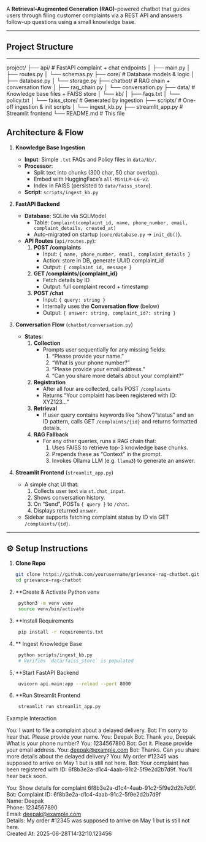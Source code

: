 
A **Retrieval-Augmented Generation (RAG)**-powered chatbot that guides users through filing customer complaints via a REST API and answers follow-up questions using a small knowledge base.  

---

##  Project Structure

---
project/
├── api/ # FastAPI complaint + chat endpoints
│ ├── main.py
│ ├── routes.py
│ └── schemas.py
├── core/ # Database models & logic
│ ├── database.py
│ └── storage.py
├── chatbot/ # RAG chain + conversation flow
│ ├── rag_chain.py
│ └── conversation.py
├── data/ # Knowledge base files + FAISS store
│ └── kb/
│ ├── faqs.txt
│ └── policy.txt
│ └── faiss_store/ # Generated by ingestion
├── scripts/ # One-off ingestion & init scripts
│ └── ingest_kb.py
├── streamlit_app.py # Streamlit frontend
└── README.md # This file

##  Architecture & Flow

1. **Knowledge Base Ingestion**  
   - **Input**: Simple `.txt` FAQs and Policy files in `data/kb/`.  
   - **Processor**:  
     - Split text into chunks (300 char, 50 char overlap).  
     - Embed with HuggingFace’s `all-MiniLM-L6-v2`.  
     - Index in FAISS (persisted to `data/faiss_store`).  
   - **Script**: `scripts/ingest_kb.py`

2. **FastAPI Backend**  
   - **Database**: SQLite via SQLModel  
     - Table: `Complaint(complaint_id, name, phone_number, email, complaint_details, created_at)`  
     - Auto-migrated on startup (`core/database.py` → `init_db()`).  
   - **API Routes** (`api/routes.py`):  
     1. **POST /complaints**  
        - Input: `{ name, phone_number, email, complaint_details }`  
        - Action: store in DB, generate UUID complaint_id  
        - Output: `{ complaint_id, message }`  
     2. **GET /complaints/{complaint_id}**  
        - Fetch details by ID  
        - Output: full complaint record + timestamp  
     3. **POST /chat**  
        - Input: `{ query: string }`  
        - Internally uses the **Conversation flow** (below)  
        - Output: `{ answer: string, complaint_id?: string }`

3. **Conversation Flow** (`chatbot/conversation.py`)  
   - **States**:  
     1. **Collection**  
        - Prompts user sequentially for any missing fields:  
          1. “Please provide your name.”  
          2. “What is your phone number?”  
          3. “Please provide your email address.”  
          4. “Can you share more details about your complaint?”  
     2. **Registration**  
        - After all four are collected, calls POST `/complaints`  
        - Returns “Your complaint has been registered with ID: XYZ123…”  
     3. **Retrieval**  
        - If user query contains keywords like “show”/“status” and an ID pattern, calls GET `/complaints/{id}` and returns formatted details.  
     4. **RAG Fallback**  
        - For any other queries, runs a RAG chain that:  
          1. Uses FAISS to retrieve top-3 knowledge base chunks.  
          2. Prepends these as “Context” in the prompt.  
          3. Invokes Ollama LLM (e.g. `llama3`) to generate an answer.

4. **Streamlit Frontend** (`streamlit_app.py`)  
   - A simple chat UI that:  
     1. Collects user text via `st.chat_input`.  
     2. Shows conversation history.  
     3. On “Send”, POSTs `{ query }` to `/chat`.  
     4. Displays returned `answer`.  
   - Sidebar supports fetching complaint status by ID via GET `/complaints/{id}`.

---

## ⚙️ Setup Instructions

1. **Clone Repo**  
   ```bash
   git clone https://github.com/yourusername/grievance-rag-chatbot.git
   cd grievance-rag-chatbot
2. **Create & Activate Python venv
   ```bash
    python3 -m venv venv
    source venv/bin/activate

4. **Install Requirements
   ```bash
    pip install -r requirements.txt

6. ** Ingest Knowledge Base
   ```bash
    python scripts/ingest_kb.py
    # Verifies `data/faiss_store` is populated

5. **Start FastAPI Backend
   ```bash
    uvicorn api.main:app --reload --port 8000

7. **Run Streamlit Frontend
   ```bash
    streamlit run streamlit_app.py


Example Interaction

You: I want to file a complaint about a delayed delivery.
Bot: I’m sorry to hear that. Please provide your name.
You: Deepak
Bot: Thank you, Deepak. What is your phone number?
You: 1234567890
Bot: Got it. Please provide your email address.
You: deepak@example.com
Bot: Thanks. Can you share more details about the delayed delivery?
You: My order #12345 was supposed to arrive on May 1 but is still not here.
Bot: Your complaint has been registered with ID: 6f8b3e2a-d1c4-4aab-91c2-5f9e2d2b7d9f. You’ll hear back soon.

You: Show details for complaint 6f8b3e2a-d1c4-4aab-91c2-5f9e2d2b7d9f.
Bot:
Complaint ID: 6f8b3e2a-d1c4-4aab-91c2-5f9e2d2b7d9f  
Name: Deepak  
Phone: 1234567890  
Email: deepak@example.com  
Details: My order #12345 was supposed to arrive on May 1 but is still not here.  
Created At: 2025-06-28T14:32:10.123456  

